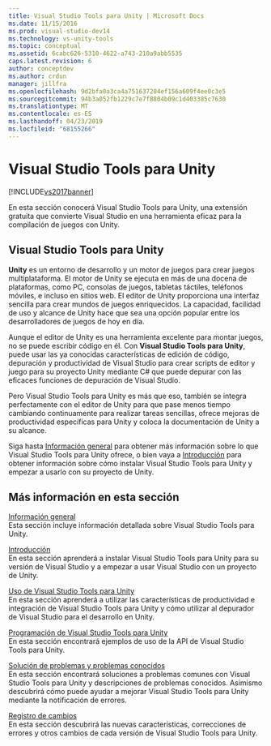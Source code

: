 ```yaml
---
title: Visual Studio Tools para Unity | Microsoft Docs
ms.date: 11/15/2016
ms.prod: visual-studio-dev14
ms.technology: vs-unity-tools
ms.topic: conceptual
ms.assetid: 6cabc626-5310-4622-a743-210a9abb5535
caps.latest.revision: 6
author: conceptdev
ms.author: crdun
manager: jillfra
ms.openlocfilehash: 9d2bfa0a3ca4a751637204ef156a609f4ee0c3e5
ms.sourcegitcommit: 94b3a052fb1229c7e7f8804b09c1d403385c7630
ms.translationtype: MT
ms.contentlocale: es-ES
ms.lasthandoff: 04/23/2019
ms.locfileid: "68155266"
---
```

# <a name="visual-studio-tools-for-unity"></a>Visual Studio Tools para Unity
[!INCLUDE[vs2017banner](../includes/vs2017banner.md)]

En esta sección conocerá Visual Studio Tools para Unity, una extensión gratuita que convierte Visual Studio en una herramienta eficaz para la compilación de juegos con Unity.  
  
## <a name="visual-studio-tools-for-unity"></a>Visual Studio Tools para Unity  
 **Unity** es un entorno de desarrollo y un motor de juegos para crear juegos multiplataforma. El motor de Unity se ejecuta en más de una docena de plataformas, como PC, consolas de juegos, tabletas táctiles, teléfonos móviles, e incluso en sitios web. El editor de Unity proporciona una interfaz sencilla para crear mundos de juegos enriquecidos. La capacidad, facilidad de uso y alcance de Unity hace que sea una opción popular entre los desarrolladores de juegos de hoy en día.  
  
 Aunque el editor de Unity es una herramienta excelente para montar juegos, no se puede escribir código en él. Con **Visual Studio Tools para Unity**, puede usar las ya conocidas características de edición de código, depuración y productividad de Visual Studio para crear scripts de editor y juego para su proyecto Unity mediante C# que puede depurar con las eficaces funciones de depuración de Visual Studio.  
  
 Pero Visual Studio Tools para Unity es más que eso, también se integra perfectamente con el editor de Unity para que pase menos tiempo cambiando continuamente para realizar tareas sencillas, ofrece mejoras de productividad específicas para Unity y coloca la documentación de Unity a su alcance.  
  
 Siga hasta [Información general](../cross-platform/overview-of-visual-studio-tools-for-unity.md) para obtener más información sobre lo que Visual Studio Tools para Unity ofrece, o bien vaya a [Introducción](../cross-platform/getting-started-with-visual-studio-tools-for-unity.md) para obtener información sobre cómo instalar Visual Studio Tools para Unity y empezar a usarlo con su proyecto de Unity.  
  
## <a name="more-in-this-section"></a>Más información en esta sección  
 [Información general](../cross-platform/overview-of-visual-studio-tools-for-unity.md)  
 Esta sección incluye información detallada sobre Visual Studio Tools para Unity.  
  
 [Introducción](../cross-platform/getting-started-with-visual-studio-tools-for-unity.md)  
 En esta sección aprenderá a instalar Visual Studio Tools para Unity para su versión de Visual Studio y a empezar a usar Visual Studio con un proyecto de Unity.  
  
 [Uso de Visual Studio Tools para Unity](../cross-platform/using-visual-studio-tools-for-unity.md)  
 En esta sección aprenderá a utilizar las características de productividad e integración de Visual Studio Tools para Unity y cómo utilizar al depurador de Visual Studio para el desarrollo en Unity.  
  
 [Programación de Visual Studio Tools para Unity](../cross-platform/programming-visual-studio-tools-for-unity.md)  
 En esta sección encontrará ejemplos de uso de la API de Visual Studio Tools para Unity.  
  
 [Solución de problemas y problemas conocidos](../cross-platform/troubleshooting-and-known-issues-visual-studio-tools-for-unity.md)  
 En esta sección encontrará soluciones a problemas comunes con Visual Studio Tools para Unity y descripciones de problemas conocidos. Asimismo descubrirá cómo puede ayudar a mejorar Visual Studio Tools para Unity mediante la notificación de errores.  
  
 [Registro de cambios](../cross-platform/change-log-visual-studio-tools-for-unity.md)  
 En esta sección descubrirá las nuevas características, correcciones de errores y otros cambios de cada versión de Visual Studio Tools para Unity.
